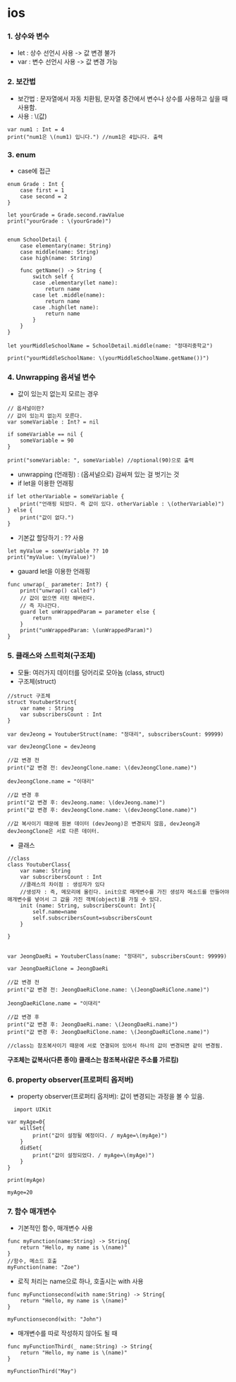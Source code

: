 # ios

### 1. 상수와 변수
- let : 상수 선언시 사용 -> 값 변경 불가
- var : 변수 선언시 사용 -> 값 변경 가능 

### 2. 보간법
- 보간법 : 문자열에서 자동 치환됨, 문자열 중간에서 변수나 상수를 사용하고 싶을 때 사용함.
- 사용 : \\(값)
```
var num1 : Int = 4
print("num1은 \(num1) 입니다.") //num1은 4입니다. 출력
```

### 3. enum
- case에 접근

```   
enum Grade : Int {
    case first = 1
    case second = 2
}

let yourGrade = Grade.second.rawValue
print("yourGrade : \(yourGrade)")


enum SchoolDetail {
    case elementary(name: String)
    case middle(name: String)
    case high(name: String)
    
    func getName() -> String {
        switch self {
        case .elementary(let name):
            return name
        case let .middle(name):
            return name
        case .high(let name):
            return name
        }
    }
}

let yourMiddleSchoolName = SchoolDetail.middle(name: "정대리중학교")

print("yourMiddleSchoolName: \(yourMiddleSchoolName.getName())")

```

### 4. Unwrapping 옵셔널 변수
- 값이 있는지 없는지 모르는 경우
```
// 옵셔널이란?
// 값이 있는지 없는지 모른다.
var someVariable : Int? = nil

if someVariable == nil {
    someVariable = 90
}

print("someVariable: ", someVariable) //optional(90)으로 출력
```
- unwrapping (언래핑) : (옵셔널으로) 감싸져 있는 걸 벗기는 것
- if let을 이용한 언래핑
```
if let otherVariable = someVariable {
    print("언래핑 되었다. 즉 값이 있다. otherVariable : \(otherVariable)")
} else {
    print("값이 없다.")
}
```
- 기본값 할당하기 : ?? 사용
```
let myValue = someVariable ?? 10
print("myValue: \(myValue)")
```
- gauard let을 이용한 언래핑
```
func unwrap(_ parameter: Int?) {
    print("unwrap() called")
    // 값이 없으면 리턴 해버린다.
    // 즉 지나간다.
    guard let unWrappedParam = parameter else {
        return
    }
    print("unWrappedParam: \(unWrappedParam)")
}
```

### 5. 클래스와 스트럭쳐(구조체)
- 모듈: 여러가지 데이터를 덩어리로 모아놈 (class, struct)
- 구조체(struct)
```
//struct 구조체
struct YoutuberStruct{
    var name : String
    var subscribersCount : Int
}

var devJeong = YoutuberStruct(name: "정대리", subscribersCount: 99999)

var devJeongClone = devJeong

//값 변경 전
print("값 변경 전: devJeongClone.name: \(devJeongClone.name)")

devJeongClone.name = "이대리"

//값 변경 후
print("값 변경 후: devJeong.name: \(devJeong.name)")
print("값 변경 후: devJeongClone.name: \(devJeongClone.name)")

//값 복사이기 때문에 원본 데이터 (devJeong)은 변경되지 않음, devJeong과 devJeongClone은 서로 다른 데이터.
```
- 클래스
```
//class
class YoutuberClass{
    var name: String
    var subscribersCount : Int
    //클래스의 차이점 : 생성자가 있다
    //생성자 : 즉, 메모리에 올린다. init으로 매게변수를 가진 생성자 메소드를 만들어야 매개변수를 넣어서 그 값을 가진 객체(object)를 가질 수 있다.
    init (name: String, subscribersCount: Int){
        self.name=name
        self.subscribersCount=subscribersCount
    }
    
}


var JeongDaeRi = YoutuberClass(name: "정대리", subscribersCount: 99999)

var JeongDaeRiClone = JeongDaeRi

//값 변경 전
print("값 변경 전: JeongDaeRiClone.name: \(JeongDaeRiClone.name)")

JeongDaeRiClone.name = "이대리"

//값 변경 후
print("값 변경 후: JeongDaeRi.name: \(JeongDaeRi.name)")
print("값 변경 후: JeongDaeRiClone.name: \(JeongDaeRiClone.name)")

//class는 참조복사이기 때문에 서로 연결되어 있어서 하나의 값이 변경되면 같이 변경됨.
```

<b> 구조체는 값복사(다른 종이) 클래스는 참조복사(같은 주소를 가르킴) </b>
  
### 6. property observer(프로퍼티 옵저버)
 - property observer(프로퍼티 옵저버): 값이 변경되는 과정을 볼 수 있음. 
```
  import UIKit

var myAge=0{
    willSet{
        print("값이 설정될 예정이다. / myAge=\(myAge)")
    }
    didSet{
        print("값이 설정되었다. / myAge=\(myAge)")
    }
}

print(myAge)

myAge=20
```

### 7. 함수 매개변수 
- 기본적인 함수, 매개변수 사용
```
func myFunction(name:String) -> String{
    return "Hello, my name is \(name)"
}
//함수, 메소드 호출
myFunction(name: "Zoe")
```
- 로직 처리는 name으로 하나, 호출시는 with 사용
```
func myFunctionsecond(with name:String) -> String{
    return "Hello, my name is \(name)"
}

myFunctionsecond(with: "John")

```
- 매개변수를 따로 작성하지 않아도 될 때
```
func myFunctionThird(_ name:String) -> String{
    return "Hello, my name is \(name)"
}

myFunctionThird("May")
```
